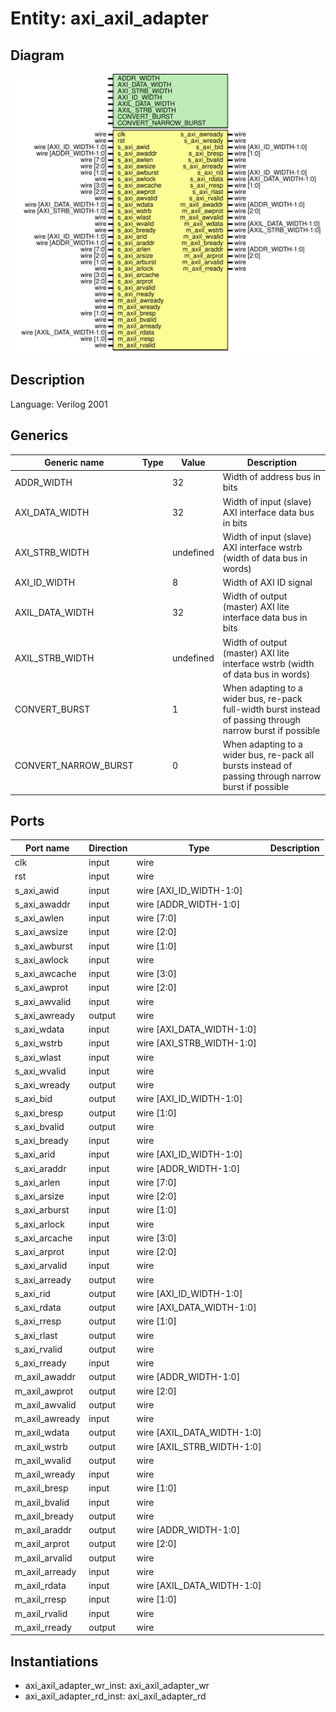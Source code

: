 # Entity: axi_axil_adapter

## Diagram

![Diagram](axi_axil_adapter.svg "Diagram")
## Description

Language: Verilog 2001
 
## Generics

| Generic name         | Type | Value     | Description                                                                                                 |
| -------------------- | ---- | --------- | ----------------------------------------------------------------------------------------------------------- |
| ADDR_WIDTH           |      | 32        | Width of address bus in bits                                                                                |
| AXI_DATA_WIDTH       |      | 32        | Width of input (slave) AXI interface data bus in bits                                                       |
| AXI_STRB_WIDTH       |      | undefined | Width of input (slave) AXI interface wstrb (width of data bus in words)                                     |
| AXI_ID_WIDTH         |      | 8         | Width of AXI ID signal                                                                                      |
| AXIL_DATA_WIDTH      |      | 32        | Width of output (master) AXI lite interface data bus in bits                                                |
| AXIL_STRB_WIDTH      |      | undefined | Width of output (master) AXI lite interface wstrb (width of data bus in words)                              |
| CONVERT_BURST        |      | 1         | When adapting to a wider bus, re-pack full-width burst instead of passing through narrow burst if possible  |
| CONVERT_NARROW_BURST |      | 0         | When adapting to a wider bus, re-pack all bursts instead of passing through narrow burst if possible        |
## Ports

| Port name      | Direction | Type                       | Description |
| -------------- | --------- | -------------------------- | ----------- |
| clk            | input     | wire                       |             |
| rst            | input     | wire                       |             |
| s_axi_awid     | input     | wire [AXI_ID_WIDTH-1:0]    |             |
| s_axi_awaddr   | input     | wire [ADDR_WIDTH-1:0]      |             |
| s_axi_awlen    | input     | wire [7:0]                 |             |
| s_axi_awsize   | input     | wire [2:0]                 |             |
| s_axi_awburst  | input     | wire [1:0]                 |             |
| s_axi_awlock   | input     | wire                       |             |
| s_axi_awcache  | input     | wire [3:0]                 |             |
| s_axi_awprot   | input     | wire [2:0]                 |             |
| s_axi_awvalid  | input     | wire                       |             |
| s_axi_awready  | output    | wire                       |             |
| s_axi_wdata    | input     | wire [AXI_DATA_WIDTH-1:0]  |             |
| s_axi_wstrb    | input     | wire [AXI_STRB_WIDTH-1:0]  |             |
| s_axi_wlast    | input     | wire                       |             |
| s_axi_wvalid   | input     | wire                       |             |
| s_axi_wready   | output    | wire                       |             |
| s_axi_bid      | output    | wire [AXI_ID_WIDTH-1:0]    |             |
| s_axi_bresp    | output    | wire [1:0]                 |             |
| s_axi_bvalid   | output    | wire                       |             |
| s_axi_bready   | input     | wire                       |             |
| s_axi_arid     | input     | wire [AXI_ID_WIDTH-1:0]    |             |
| s_axi_araddr   | input     | wire [ADDR_WIDTH-1:0]      |             |
| s_axi_arlen    | input     | wire [7:0]                 |             |
| s_axi_arsize   | input     | wire [2:0]                 |             |
| s_axi_arburst  | input     | wire [1:0]                 |             |
| s_axi_arlock   | input     | wire                       |             |
| s_axi_arcache  | input     | wire [3:0]                 |             |
| s_axi_arprot   | input     | wire [2:0]                 |             |
| s_axi_arvalid  | input     | wire                       |             |
| s_axi_arready  | output    | wire                       |             |
| s_axi_rid      | output    | wire [AXI_ID_WIDTH-1:0]    |             |
| s_axi_rdata    | output    | wire [AXI_DATA_WIDTH-1:0]  |             |
| s_axi_rresp    | output    | wire [1:0]                 |             |
| s_axi_rlast    | output    | wire                       |             |
| s_axi_rvalid   | output    | wire                       |             |
| s_axi_rready   | input     | wire                       |             |
| m_axil_awaddr  | output    | wire [ADDR_WIDTH-1:0]      |             |
| m_axil_awprot  | output    | wire [2:0]                 |             |
| m_axil_awvalid | output    | wire                       |             |
| m_axil_awready | input     | wire                       |             |
| m_axil_wdata   | output    | wire [AXIL_DATA_WIDTH-1:0] |             |
| m_axil_wstrb   | output    | wire [AXIL_STRB_WIDTH-1:0] |             |
| m_axil_wvalid  | output    | wire                       |             |
| m_axil_wready  | input     | wire                       |             |
| m_axil_bresp   | input     | wire [1:0]                 |             |
| m_axil_bvalid  | input     | wire                       |             |
| m_axil_bready  | output    | wire                       |             |
| m_axil_araddr  | output    | wire [ADDR_WIDTH-1:0]      |             |
| m_axil_arprot  | output    | wire [2:0]                 |             |
| m_axil_arvalid | output    | wire                       |             |
| m_axil_arready | input     | wire                       |             |
| m_axil_rdata   | input     | wire [AXIL_DATA_WIDTH-1:0] |             |
| m_axil_rresp   | input     | wire [1:0]                 |             |
| m_axil_rvalid  | input     | wire                       |             |
| m_axil_rready  | output    | wire                       |             |
## Instantiations

- axi_axil_adapter_wr_inst: axi_axil_adapter_wr
- axi_axil_adapter_rd_inst: axi_axil_adapter_rd
